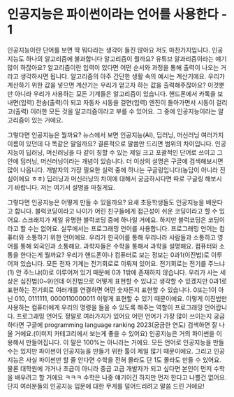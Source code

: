 # 인공지능은 파이썬이라는 언어를 사용한다 - 1

인공지능이란 단어를 보면 딱 뭐다라는 생각이 들진 않아요 저도 마찬가지입니다.
인공지능도 하나의 알고리즘에 불과합니다 알고리즘이 뭘까요?
유튜브 알과리즘이라는 얘기 많이 하잖아요?
알고리즘이란 입력이 있다면 어떤 순서와 과정을 통해 출력이 나오는 거라고 생각하시면 됩니다.
알고리즘의 아주 간단한 생활 속의 예시는 계산기에요. 우리가 계산하기 위한 값을 넣으면 계산기는 우리가 얻고자 하는 값을 출력해주잖아요?
이것뿐만 아니라 우리가 사용하는 모든 기계들은 알고리즘이 있습니다.
핸드폰에서 카톡을 보내면(입력) 전송(출력)이 되고 자동차 시동을 걸면(입력) 엔진이 돌아가면서 시동이 걸리고(출력) 이러한 모든 것을 알고리즘이라고 부를 수 있어요.
그 중에 인공지능이라는 알고리즘이 있는 거에요.

그렇다면 인공지능은 뭘까요?
뉴스에서 보면 인공지능(AI), 딥러닝, 머신러닝 여러가지 이름이 있던데 다 똑같은 말일까요?
결론적으로 말씀만 드리면 범위의 차이입니다.
인공지능이 딥러닝, 머신러닝을 다 같이 칭할 수 있는 제일 크고 포괄적인 단어로 쓰이고 그 안에 딥러닝, 머신러닝이라는 개념이 있습니다.
더 이상의 설명은 구글에 검색해보시면 많이 나옵니다.
개발자의 가장 필요한 실력 중에 하나는 구글링입니다(농담이 아니라 진심이에요 ㅎㅎ) 딥러닝과 머신러닝의 차이에 대해서 궁금하시다면 따로 구글링 해보시기 바랍니다. 
저는 여기서 설명을 마칠게요.

그렇다면 인공지능은 어떻게 만들 수 있을까요?
요새 초등학생들도 인공지능을 배운다고 합니다.
블럭코딩이라고 나이가 어린 친구들에게 접근성이 쉬운 코딩이라고 할 수 있어요.
스크래치가 제일 유명한 블럭코딩 중에 하나일 거에요. 하지만 블럭코딩은 코딩이라고 할 수는 없어요.
실무에서는 프로그래밍 언어를 사용합니다. 프로그래밍 언어는 컴퓨터와 소통하기 위한 언어에요.
우리가 한국어를 통해 우리나라 사람들과 소통하고 영어를 통해 외국인과 소통해요. 과학자들은 수학을 통해서 과학을 설명해요.
컴퓨터와 소통을 한다는게 뭘까요?
우리가 핸드폰이나 컴퓨터로 보는 정보는 0과1(이진법)로 이루어져 있습니다. 모든 전자 기계는 전기회로로 이뤄져 있어요.
전기회로는 전기를 주느냐(1) 안 주느냐(0)로 이루어져 있기 때문에 0과 1밖에 존재하지 않습니다. 우리가 사는 세상은 십진법(0~9)인데 이진법으로 어떻게 표현할 수 있냐고 생각할 수 있겠지만 0과1로 표현하는 전기회로 여러개를 연결하면 어떤 숫자든지 표현할 수 있습니다.
0또는1이 아닌 010, 0111111, 0000110000011 이렇게 표현할 수 있기 때문이에요. 이렇게 이진법만 사용하는 컴퓨터에게 우리의 명령을 들을 수 있도록 해주는 역할이 프로그래밍 언어랍니다.
프로그래밍 언어도 정말로 여러가지가 있어요 어떤 언어가 가장 많이 쓰이는지 궁금하다면 구글에 programming language ranking 2023(궁금한 연도) 검색하면 잘 나올 거에요.(이미지 카테고리에서 보는게 좋을 수 있어요)
인공지능은 거의 파이썬을 이용해서 만들어집니다. 이 말은 100%는 아니라는 거에요.
모든 언어로 인공지능을 만들 수는 있지만 파이썬이 인공지능을 만들기 위한 툴이 제일 많기 때문이에요. 그리고 인공지능은 사실 파이썬만 할 줄 안다면 수학을 전혀 몰라도 단 1도 몰라도 만들 수 있어요. 물론 대학원에 가거나 초급이 아니라 중급 고급 개발자가 되고 싶다면 본인이 먼저 수학을 배우려고 할 거에요 ㅋㅋㅋ 수학은 나중 얘기이긴 하지만 먼저 한다고 나쁠건 없어요. 단지 여러분들의 인공지능 입문에 대한 무게를 덜어드리려고 말씀 드린 거에요!
